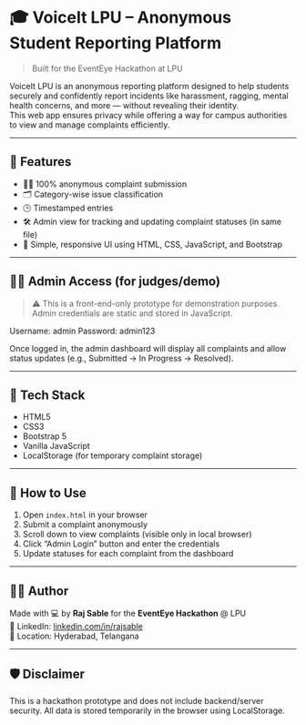 # 🎓 VoiceIt LPU – Anonymous Student Reporting Platform

> Built for the EventEye Hackathon at LPU

VoiceIt LPU is an anonymous reporting platform designed to help students securely and confidently report incidents like harassment, ragging, mental health concerns, and more — without revealing their identity.  
This web app ensures privacy while offering a way for campus authorities to view and manage complaints efficiently.

---

## 🚀 Features

- 🕵️‍♂️ 100% anonymous complaint submission
- 🗂️ Category-wise issue classification
- 🕒 Timestamped entries
- 🛠️ Admin view for tracking and updating complaint statuses (in same file)
- 🎨 Simple, responsive UI using HTML, CSS, JavaScript, and Bootstrap

---

## 👨‍💼 Admin Access (for judges/demo)

> ⚠️ This is a front-end-only prototype for demonstration purposes.  
> Admin credentials are static and stored in JavaScript.

Username: admin
Password: admin123


Once logged in, the admin dashboard will display all complaints and allow status updates (e.g., Submitted → In Progress → Resolved).

---

## 🧠 Tech Stack

- HTML5
- CSS3
- Bootstrap 5
- Vanilla JavaScript
- LocalStorage (for temporary complaint storage)

---

## 📂 How to Use

1. Open `index.html` in your browser
2. Submit a complaint anonymously
3. Scroll down to view complaints (visible only in local browser)
4. Click “Admin Login” button and enter the credentials
5. Update statuses for each complaint from the dashboard

---

## 🧑‍💻 Author

Made with 💻 by **Raj Sable** for the **EventEye Hackathon** @ LPU  
🔗 LinkedIn: [linkedin.com/in/rajsable](https://www.linkedin.com/in/rajsable)  
📍 Location: Hyderabad, Telangana

---

## 🛡️ Disclaimer

This is a hackathon prototype and does not include backend/server security. All data is stored temporarily in the browser using LocalStorage.

